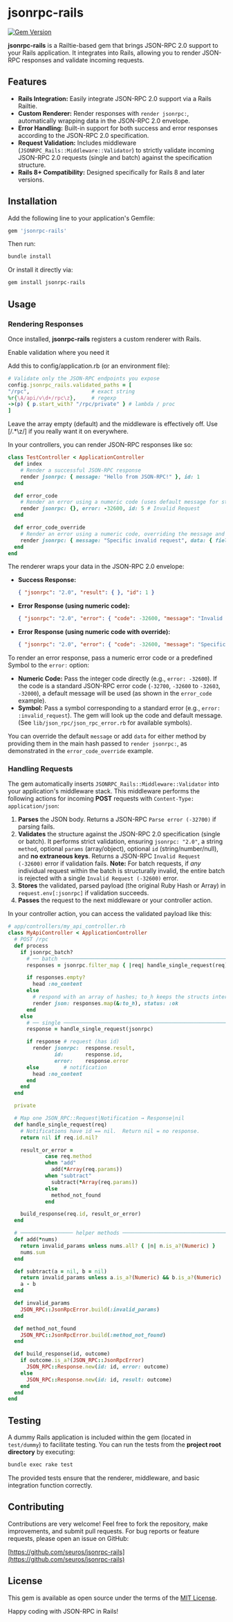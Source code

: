 # jsonrpc-rails

[![Gem Version](https://badge.fury.io/rb/jsonrpc-rails.svg)](https://badge.fury.io/rb/jsonrpc-rails)

**jsonrpc-rails** is a Railtie-based gem that brings JSON-RPC 2.0 support to your Rails application.
It integrates into Rails, allowing you to render JSON-RPC responses and validate incoming requests.

## Features

- **Rails Integration:** Easily integrate JSON-RPC 2.0 support via a Rails Railtie.
- **Custom Renderer:** Render responses with `render jsonrpc:`, automatically wrapping data in the JSON-RPC 2.0 envelope.
- **Error Handling:** Built-in support for both success and error responses according to the JSON-RPC 2.0 specification.
- **Request Validation:** Includes middleware (`JSONRPC_Rails::Middleware::Validator`) to strictly validate incoming JSON-RPC 2.0 requests (single and batch) against the specification structure.
- **Rails 8+ Compatibility:** Designed specifically for Rails 8 and later versions.

## Installation

Add the following line to your application's Gemfile:

```ruby
gem 'jsonrpc-rails'
```

Then run:

```bash
bundle install
```

Or install it directly via:

```bash
gem install jsonrpc-rails
```

## Usage

### Rendering Responses

Once installed, **jsonrpc-rails** registers a custom renderer with Rails. 

Enable validation where you need it

Add this to config/application.rb (or an environment file):
```ruby
# Validate only the JSON‑RPC endpoints you expose
config.jsonrpc_rails.validated_paths = [
"/rpc",                    # exact string
%r{\A/api/v\d+/rpc\z},     # regexp
->(p) { p.start_with? "/rpc/private" } # lambda / proc
]
```

Leave the array empty (default) and the middleware is effectively off.
Use [/.*\z/] if you really want it on everywhere.

In your controllers, you can render JSON-RPC responses like so:

```ruby
class TestController < ApplicationController
  def index
    # Render a successful JSON-RPC response
    render jsonrpc: { message: "Hello from JSON-RPC!" }, id: 1
  end

  def error_code
    # Render an error using a numeric code (uses default message for standard codes)
    render jsonrpc: {}, error: -32600, id: 5 # Invalid Request
  end

  def error_code_override
    # Render an error using a numeric code, overriding the message and adding data
    render jsonrpc: { message: "Specific invalid request", data: { field: "xyz" } }, error: -32600, id: 6
  end
end
```

The renderer wraps your data in the JSON-RPC 2.0 envelope:
- **Success Response:**
  ```json
  { "jsonrpc": "2.0", "result": { }, "id": 1 }
  ```
- **Error Response (using numeric code):**
  ```json
  { "jsonrpc": "2.0", "error": { "code": -32600, "message": "Invalid Request" }, "id": 5 }
  ```
- **Error Response (using numeric code with override):**
  ```json
  { "jsonrpc": "2.0", "error": { "code": -32600, "message": "Specific invalid request", "data": { "field": "xyz" } }, "id": 6 }
  ```

To render an error response, pass a numeric error code or a predefined Symbol to the `error:` option:
- **Numeric Code:** Pass the integer code directly (e.g., `error: -32600`). If the code is a standard JSON-RPC error code (`-32700`, `-32600` to `-32603`, `-32000`), a default message will be used (as shown in the `error_code` example).
- **Symbol:** Pass a symbol corresponding to a standard error (e.g., `error: :invalid_request`). The gem will look up the code and default message. (See `lib/json_rpc/json_rpc_error.rb` for available symbols).

You can override the default `message` or add `data` for either method by providing them in the main hash passed to `render jsonrpc:`, as demonstrated in the `error_code_override` example.

### Handling Requests

The gem automatically inserts `JSONRPC_Rails::Middleware::Validator` into your application's middleware stack. This middleware performs the following actions for incoming **POST** requests with `Content-Type: application/json`:

1.  **Parses** the JSON body. Returns a JSON-RPC `Parse error (-32700)` if parsing fails.
2.  **Validates** the structure against the JSON-RPC 2.0 specification (single or batch). It performs strict validation, ensuring `jsonrpc: "2.0"`, a string `method`, optional `params` (array/object), optional `id` (string/number/null), and **no extraneous keys**. Returns a JSON-RPC `Invalid Request (-32600)` error if validation fails. **Note:** For batch requests, if *any* individual request within the batch is structurally invalid, the entire batch is rejected with a single `Invalid Request (-32600)` error.
3.  **Stores** the validated, parsed payload (the original Ruby Hash or Array) in `request.env[:jsonrpc]` if validation succeeds.
4.  **Passes** the request to the next middleware or your controller action.

In your controller action, you can access the validated payload like this:

```ruby
# app/controllers/my_api_controller.rb
class MyApiController < ApplicationController
  # POST /rpc
  def process
    if jsonrpc_batch?
      # ── batch ───────────────────────────────────────────────────────────────
      responses = jsonrpc.filter_map { |req| handle_single_request(req) } # strip nil (notifications)

      if responses.empty?
        head :no_content
      else
        # respond with an array of hashes; to_h keeps the structs internal
        render json: responses.map(&:to_h), status: :ok
      end
    else
      # ── single ──────────────────────────────────────────────────────────────
      response = handle_single_request(jsonrpc)

      if response # request (has id)
        render jsonrpc:  response.result,
               id:       response.id,
               error:    response.error
      else        # notification
        head :no_content
      end
    end
  end

  private

  # Map one JSON_RPC::Request|Notification → Response|nil
  def handle_single_request(req)
    # Notifications have id == nil.  Return nil = no response.
    return nil if req.id.nil?

    result_or_error =
            case req.method
            when "add"
              add(*Array(req.params))
            when "subtract"
              subtract(*Array(req.params))
            else
              method_not_found
            end

    build_response(req.id, result_or_error)
  end

  # ───────────────── helper methods ──────────────────────────────────────────
  def add(*nums)
    return invalid_params unless nums.all? { |n| n.is_a?(Numeric) }
    nums.sum
  end

  def subtract(a = nil, b = nil)
    return invalid_params unless a.is_a?(Numeric) && b.is_a?(Numeric)
    a - b
  end

  def invalid_params
    JSON_RPC::JsonRpcError.build(:invalid_params)
  end

  def method_not_found
    JSON_RPC::JsonRpcError.build(:method_not_found)
  end

  def build_response(id, outcome)
    if outcome.is_a?(JSON_RPC::JsonRpcError)
      JSON_RPC::Response.new(id: id, error: outcome)
    else
      JSON_RPC::Response.new(id: id, result: outcome)
    end
  end
end
```

## Testing

A dummy Rails application is included within the gem (located in `test/dummy`) to facilitate testing. You can run the tests from the **project root directory** by executing:

```bash
bundle exec rake test
```

The provided tests ensure that the renderer, middleware, and basic integration function correctly.

## Contributing

Contributions are very welcome! Feel free to fork the repository, make improvements, and submit pull requests. For bug reports or feature requests, please open an issue on GitHub:

[https://github.com/seuros/jsonrpc-rails](https://github.com/seuros/jsonrpc-rails)

## License

This gem is available as open source under the terms of the [MIT License](https://opensource.org/licenses/MIT).

Happy coding with JSON-RPC in Rails!
